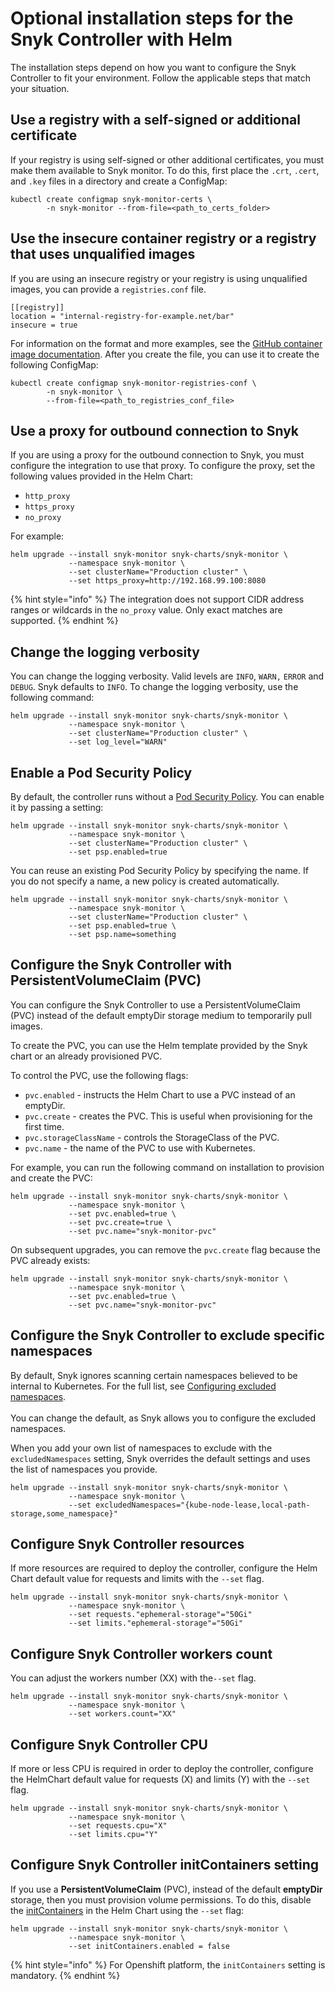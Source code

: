 # Optional installation steps for the Snyk Controller with Helm

The installation steps depend on how you want to configure the Snyk Controller to fit your environment. Follow the applicable steps that match your situation.

## **Use a registry with a self-signed or additional certificate**

If your registry is using self-signed or other additional certificates, you must make them available to Snyk monitor. To do this, first place the `.crt`, `.cert`, and `.key` files in a directory and create a ConfigMap:

```
kubectl create configmap snyk-monitor-certs \
        -n snyk-monitor --from-file=<path_to_certs_folder>
```

## **Use the insecure container registry or a registry that uses unqualified images**

If you are using an insecure registry or your registry is using unqualified images, you can provide a `registries.conf` file.

```
[[registry]]
location = "internal-registry-for-example.net/bar"
insecure = true
```

For information on the format and more examples, see the [GitHub container image documentation](https://github.com/containers/image/blob/master/docs/containers-registries.conf.5.md). After you create the file, you can use it to create the following ConfigMap:

```
kubectl create configmap snyk-monitor-registries-conf \
        -n snyk-monitor \
        --from-file=<path_to_registries_conf_file>
```

## **Use a proxy for outbound connection to Snyk**

If you are using a proxy for the outbound connection to Snyk, you must configure the integration to use that proxy. To configure the proxy, set the following values provided in the Helm Chart:

* `http_proxy`
* `https_proxy`
* `no_proxy`

For example:

```
helm upgrade --install snyk-monitor snyk-charts/snyk-monitor \
             --namespace snyk-monitor \
             --set clusterName="Production cluster" \
             --set https_proxy=http://192.168.99.100:8080
```

{% hint style="info" %}
The integration does not support CIDR address ranges or wildcards in the `no_proxy` value. Only exact matches are supported.
{% endhint %}

## **Change the logging verbosity**

You can change the logging verbosity. Valid levels are `INFO`, `WARN,` `ERROR` and `DEBUG`. Snyk defaults to `INFO`. To change the logging verbosity, use the following command:

```
helm upgrade --install snyk-monitor snyk-charts/snyk-monitor \
             --namespace snyk-monitor \
             --set clusterName="Production cluster" \
             --set log_level="WARN"
```

## **Enable a Pod Security Policy**

By default, the controller runs without a [Pod Security Policy](https://kubernetes.io/docs/concepts/policy/pod-security-policy/). You can enable it by passing a setting:

```
helm upgrade --install snyk-monitor snyk-charts/snyk-monitor \
             --namespace snyk-monitor \
             --set clusterName="Production cluster" \
             --set psp.enabled=true
```

You can reuse an existing Pod Security Policy by specifying the name. If you do not specify a name, a new policy is created automatically.

```
helm upgrade --install snyk-monitor snyk-charts/snyk-monitor \
             --namespace snyk-monitor \
             --set clusterName="Production cluster" \
             --set psp.enabled=true \
             --set psp.name=something
```

## **Configure the Snyk Controller with PersistentVolumeClaim (PVC)**

You can configure the Snyk Controller to use a PersistentVolumeClaim (PVC) instead of the default emptyDir storage medium to temporarily pull images.

To create the PVC, you can use the Helm template provided by the Snyk chart or an already provisioned PVC.

To control the PVC, use the following flags:

* `pvc.enabled` - instructs the Helm Chart to use a PVC instead of an emptyDir.
* `pvc.create` - creates the PVC. This is useful when provisioning for the first time.
* `pvc.storageClassName` - controls the StorageClass of the PVC.
* `pvc.name` - the name of the PVC to use with Kubernetes.

For example, you can run the following command on installation to provision and create the PVC:

```
helm upgrade --install snyk-monitor snyk-charts/snyk-monitor \
             --namespace snyk-monitor \
             --set pvc.enabled=true \
             --set pvc.create=true \
             --set pvc.name="snyk-monitor-pvc"
```

On subsequent upgrades, you can remove the `pvc.create` flag because the PVC already exists:

```
helm upgrade --install snyk-monitor snyk-charts/snyk-monitor \             
             --namespace snyk-monitor \
             --set pvc.enabled=true \
             --set pvc.name="snyk-monitor-pvc"
```

## **Configure the Snyk Controller to exclude specific namespaces**

By default, Snyk ignores scanning certain namespaces believed to be internal to Kubernetes. For the full list, see [Configuring excluded namespaces](https://github.com/snyk/kubernetes-monitor/tree/master/snyk-monitor#configuring-excluded-namespaces).\
\
You can change the default, as Snyk allows you to configure the excluded namespaces.

When you add your own list of namespaces to exclude with the `excludedNamespaces` setting, Snyk overrides the default settings and uses the list of namespaces you provide.

```
helm upgrade --install snyk-monitor snyk-charts/snyk-monitor \ 
             --namespace snyk-monitor \
             --set excludedNamespaces="{kube-node-lease,local-path-storage,some_namespace}"
```

## **Configure Snyk Controller resources**

If more resources are required to deploy the controller, configure the Helm Chart default value for requests and limits with the `--set` flag.

```
helm upgrade --install snyk-monitor snyk-charts/snyk-monitor \
             --namespace snyk-monitor \
             --set requests."ephemeral-storage"="50Gi"
             --set limits."ephemeral-storage"="50Gi"
```

## Configure Snyk Controller workers count

You can adjust the workers number (XX) with the`--set` flag.

```
helm upgrade --install snyk-monitor snyk-charts/snyk-monitor \
             --namespace snyk-monitor \
             --set workers.count="XX"
```

## Configure Snyk Controller CPU

If more or less CPU is required in order to deploy the controller, configure the HelmChart default value for requests (X) and limits (Y) with the `--set` flag.

```
helm upgrade --install snyk-monitor snyk-charts/snyk-monitor \
             --namespace snyk-monitor \
             --set requests.cpu="X"
             --set limits.cpu="Y"
```

## Configure Snyk Controller initContainers setting

If you use a **PersistentVolumeClaim** (PVC), instead of the default **emptyDir** storage, then you must provision volume permissions. To do this, disable the [initContainer](https://github.com/snyk/kubernetes-monitor/blob/master/snyk-monitor/templates/deployment.yaml#L56)[s](https://github.com/snyk/kubernetes-monitor/blob/master/snyk-monitor/templates/deployment.yaml#L56) in the Helm Chart using the `--set` flag:

```
helm upgrade --install snyk-monitor snyk-charts/snyk-monitor \
             --namespace snyk-monitor \
             --set initContainers.enabled = false
```

{% hint style="info" %}
For Openshift platform, the `initContainers` setting is mandatory.
{% endhint %}
